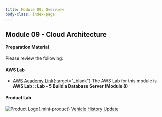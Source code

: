 ```yaml
---
title: Module 09: Overview
body-class: index-page
---
```


<!-- ![Monolithic App]({{URLROOT}}/shared/img/aws-monolithic.png)
*[Photo by Dall-E-3](https://openai.com/dall-e-3)* -->

## Module 09 - Cloud Architecture



#### Preparation Material

Please review the following:

<!-- * [Relational Database Service](https://aws.amazon.com/rds/){:target="_blank"} -->

<!-- * [SNS and SQS for fanout notifications](https://aws.amazon.com/getting-started/hands-on/send-fanout-event-notifications/){:target="_blank"}

* [Simple Queue Service](https://aws.amazon.com/sqs/){:target="_blank"}
* [Relational Database Service](https://aws.amazon.com/rds/){:target="_blank"} -->

<!-- * [DynamoDB](https://aws.amazon.com/dynamodb/){:target="_blank"} -->



#### AWS Lab

* [AWS Academy Link](https://awsacademy.instructure.com){:target="_blank"} The AWS Lab for this module is **AWS Lab :: Lab - 5 Build a Database Server (Module 8)**

<!-- !!! note "Lab Updates"

    IPv4 subnet CIDR block looks like it has a number already typed in, but you need to type into this box. The instructions mislabel it as IPv4 VPC CIDR block. -->

#### Product Lab

![Product Logo]({{URLROOT}}/shared/img/quick-logo-mini.png){.mini-product} [Vehicle History Update](./project-lab.html)

<!-- #### Additional Materials -->

<!-- * [Individual Reflection Template]({{URLROOT}}/course/reflection.docx) -->

<!-- #### Hints and Helps

* [Hints](./hints.html) -->